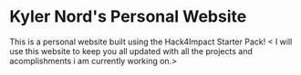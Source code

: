 # Kyler Nord's Personal Website
This is a personal website built using the Hack4Impact Starter Pack!
< I will use this website to keep you all updated with all the projects and acomplishments i am currently working on.>
